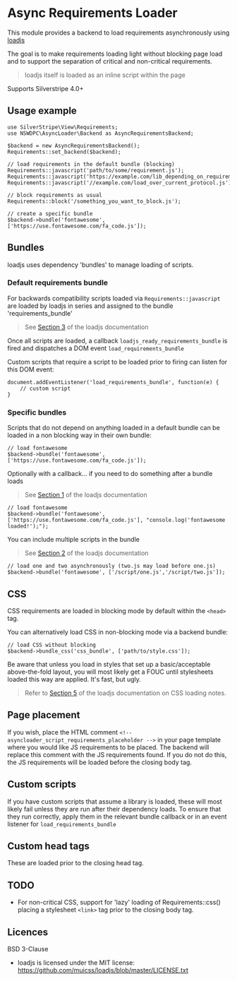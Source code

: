 # Async Requirements Loader

This module provides a backend to load requirements asynchronously using [loadjs](https://github.com/muicss/loadjs)

The goal is to make requirements loading light without blocking page load and to support the separation of critical and non-critical requirements.

> loadjs itself is loaded as an inline script within the page

Supports Silverstripe 4.0+

## Usage example
```
use SilverStripe\View\Requirements;
use NSWDPC\AsyncLoader\Backend as AsyncRequirementsBackend;
```

```
$backend = new AsyncRequirementsBackend();
Requirements::set_backend($backend);

// load requirements in the default bundle (blocking)
Requirements::javascript('path/to/some/requirement.js');
Requirements::javascript('https://example.com/lib_depending_on_requirement.js');
Requirements::javascript('//example.com/load_over_current_protocol.js');

// block requirements as usual
Requirements::block('/something_you_want_to_block.js');

// create a specific bundle
$backend->bundle('fontawesome', ['https://use.fontawesome.com/fa_code.js']);
```

## Bundles

loadjs uses dependency 'bundles' to manage loading of scripts.

### Default requirements bundle
For backwards compatibility scripts loaded via ```Requirements::javascript``` are loaded by loadjs in series and assigned to the bundle 'requirements_bundle'

> See [Section 3](https://github.com/muicss/loadjs#documentation) of the loadjs documentation

Once all scripts are loaded, a callback ```loadjs_ready_requirements_bundle``` is fired and dispatches a DOM event ```load_requirements_bundle```

Custom scripts that require a script to be loaded prior to firing can listen for this DOM event:
```
document.addEventListener('load_requirements_bundle', function(e) {
	// custom script
}
```

### Specific bundles

Scripts that do not depend on anything loaded in a default bundle can be loaded in a non blocking way in their own bundle:
```
// load fontawesome
$backend->bundle('fontawesome', ['https://use.fontawesome.com/fa_code.js']);
```

Optionally with a callback... if you need to do something after a bundle loads
> See [Section 1](https://github.com/muicss/loadjs#documentation) of the loadjs documentation

```
// load fontawesome
$backend->bundle('fontawesome', ['https://use.fontawesome.com/fa_code.js'], "console.log('fontawesome loaded!');");
```

You can include multiple scripts in the bundle
> See [Section 2](https://github.com/muicss/loadjs#documentation) of the loadjs documentation

```
// load one and two asynchronously (two.js may load before one.js)
$backend->bundle('fontawesome', ['/script/one.js','/script/two.js']);
```

## CSS

CSS requirements are loaded in blocking mode by default within the ```<head>``` tag.

You can alternatively load CSS in non-blocking mode via a backend bundle:
```
// load CSS without blocking
$backend->bundle_css('css_bundle', ['path/to/style.css']);
```
Be aware that unless you load in styles that set up a basic/acceptable above-the-fold layout, you will most likely get a FOUC until stylesheets loaded this way are applied.
It's fast, but ugly.

> Refer to [Section 5](https://github.com/muicss/loadjs#documentation) of the loadjs documentation on CSS loading notes.

## Page placement

If you wish, place the HTML comment ```<!-- asyncloader_script_requirements_placeholder -->``` in your page template where you would like JS requirements to be placed.
The backend will replace this comment with the JS requirements found. If you do not do this, the JS requirements will be loaded before the closing body tag.

## Custom scripts
If you have custom scripts that assume a library is loaded, these will most likely fail unless they are run after their dependency loads.
To ensure that they run correctly, apply them in the relevant bundle callback or in an event listener for ```load_requirements_bundle```

## Custom head tags
These are loaded prior to the closing head tag.

## TODO
* For non-critical CSS, support for 'lazy' loading of Requirements::css() placing a stylesheet ```<link>``` tag prior to the closing body tag.

## Licences

BSD 3-Clause

* loadjs is licensed under the MIT license: https://github.com/muicss/loadjs/blob/master/LICENSE.txt
